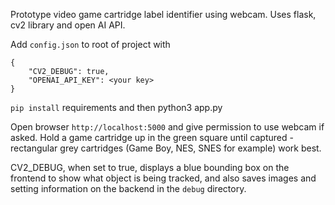 Prototype video game cartridge label identifier using webcam. Uses flask, cv2 library and open AI API.

Add `config.json` to root of project with 

```
{
    "CV2_DEBUG": true,
    "OPENAI_API_KEY": <your key>
}
```

`pip install` requirements and then 
python3 app.py

Open browser `http://localhost:5000` and give permission to use webcam if asked. Hold a game cartridge up in the green square until captured - rectangular grey cartridges (Game Boy, NES, SNES for example) work best.

CV2_DEBUG, when set to true, displays a blue bounding box on the frontend to show what object is being tracked, and also saves images and setting information on the backend in the `debug` directory.